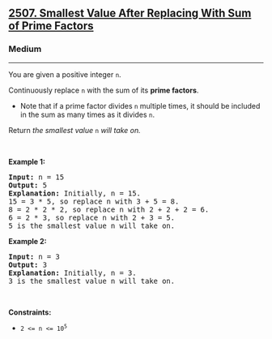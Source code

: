 <h2><a href="https://leetcode.com/problems/smallest-value-after-replacing-with-sum-of-prime-factors/">2507. Smallest Value After Replacing With Sum of Prime Factors</a></h2><h3>Medium</h3><hr><div><p>You are given a positive integer <code>n</code>.</p>

<p>Continuously replace <code>n</code> with the sum of its <strong>prime factors</strong>.</p>

<ul>
	<li>Note that if a prime factor divides <code>n</code> multiple times, it should be included in the sum as many times as it divides <code>n</code>.</li>
</ul>

<p>Return <em>the smallest value </em><code>n</code><em> will take on.</em></p>

<p>&nbsp;</p>
<p><strong class="example">Example 1:</strong></p>

<pre><strong>Input:</strong> n = 15
<strong>Output:</strong> 5
<strong>Explanation:</strong> Initially, n = 15.
15 = 3 * 5, so replace n with 3 + 5 = 8.
8 = 2 * 2 * 2, so replace n with 2 + 2 + 2 = 6.
6 = 2 * 3, so replace n with 2 + 3 = 5.
5 is the smallest value n will take on.
</pre>

<p><strong class="example">Example 2:</strong></p>

<pre><strong>Input:</strong> n = 3
<strong>Output:</strong> 3
<strong>Explanation:</strong> Initially, n = 3.
3 is the smallest value n will take on.
</pre>

<p>&nbsp;</p>
<p><strong>Constraints:</strong></p>

<ul>
	<li><code>2 &lt;= n &lt;= 10<sup>5</sup></code></li>
</ul>
</div>